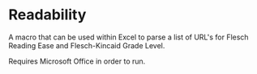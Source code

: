Readability
===========

A macro that can be used within Excel to parse a list of URL's for Flesch Reading Ease and Flesch-Kincaid Grade Level.

Requires Microsoft Office in order to run.
